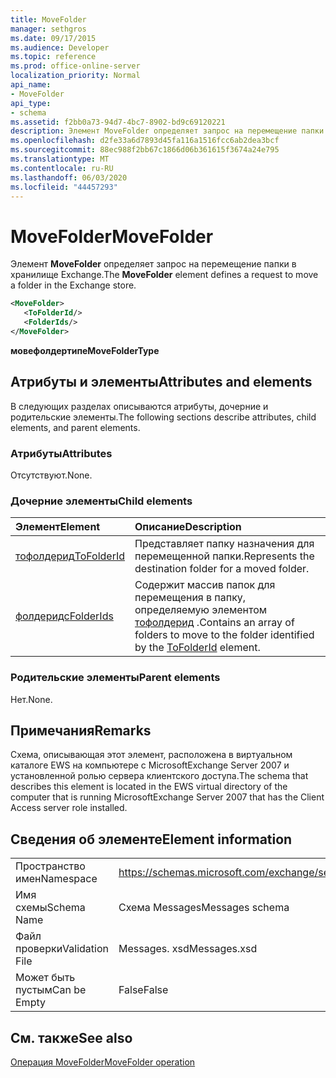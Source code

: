 ```yaml
---
title: MoveFolder
manager: sethgros
ms.date: 09/17/2015
ms.audience: Developer
ms.topic: reference
ms.prod: office-online-server
localization_priority: Normal
api_name:
- MoveFolder
api_type:
- schema
ms.assetid: f2bb0a73-94d7-4bc7-8902-bd9c69120221
description: Элемент MoveFolder определяет запрос на перемещение папки в хранилище Exchange.
ms.openlocfilehash: d2fe33a6d7893d45fa116a1516fcc6ab2dea3bcf
ms.sourcegitcommit: 88ec988f2bb67c1866d06b361615f3674a24e795
ms.translationtype: MT
ms.contentlocale: ru-RU
ms.lasthandoff: 06/03/2020
ms.locfileid: "44457293"
---
```

# <a name="movefolder"></a><span data-ttu-id="27d96-103">MoveFolder</span><span class="sxs-lookup"><span data-stu-id="27d96-103">MoveFolder</span></span>

<span data-ttu-id="27d96-104">Элемент **MoveFolder** определяет запрос на перемещение папки в хранилище Exchange.</span><span class="sxs-lookup"><span data-stu-id="27d96-104">The **MoveFolder** element defines a request to move a folder in the Exchange store.</span></span> 
  
```xml
<MoveFolder>
   <ToFolderId/>
   <FolderIds/>
</MoveFolder>
```

 <span data-ttu-id="27d96-105">**мовефолдертипе**</span><span class="sxs-lookup"><span data-stu-id="27d96-105">**MoveFolderType**</span></span>
## <a name="attributes-and-elements"></a><span data-ttu-id="27d96-106">Атрибуты и элементы</span><span class="sxs-lookup"><span data-stu-id="27d96-106">Attributes and elements</span></span>

<span data-ttu-id="27d96-107">В следующих разделах описываются атрибуты, дочерние и родительские элементы.</span><span class="sxs-lookup"><span data-stu-id="27d96-107">The following sections describe attributes, child elements, and parent elements.</span></span>
  
### <a name="attributes"></a><span data-ttu-id="27d96-108">Атрибуты</span><span class="sxs-lookup"><span data-stu-id="27d96-108">Attributes</span></span>

<span data-ttu-id="27d96-109">Отсутствуют.</span><span class="sxs-lookup"><span data-stu-id="27d96-109">None.</span></span>
  
### <a name="child-elements"></a><span data-ttu-id="27d96-110">Дочерние элементы</span><span class="sxs-lookup"><span data-stu-id="27d96-110">Child elements</span></span>

|<span data-ttu-id="27d96-111">**Элемент**</span><span class="sxs-lookup"><span data-stu-id="27d96-111">**Element**</span></span>|<span data-ttu-id="27d96-112">**Описание**</span><span class="sxs-lookup"><span data-stu-id="27d96-112">**Description**</span></span>|
|:-----|:-----|
|[<span data-ttu-id="27d96-113">тофолдерид</span><span class="sxs-lookup"><span data-stu-id="27d96-113">ToFolderId</span></span>](tofolderid.md) <br/> |<span data-ttu-id="27d96-114">Представляет папку назначения для перемещенной папки.</span><span class="sxs-lookup"><span data-stu-id="27d96-114">Represents the destination folder for a moved folder.</span></span>  <br/> |
|[<span data-ttu-id="27d96-115">фолдеридс</span><span class="sxs-lookup"><span data-stu-id="27d96-115">FolderIds</span></span>](folderids.md) <br/> |<span data-ttu-id="27d96-116">Содержит массив папок для перемещения в папку, определяемую элементом [тофолдерид](tofolderid.md) .</span><span class="sxs-lookup"><span data-stu-id="27d96-116">Contains an array of folders to move to the folder identified by the [ToFolderId](tofolderid.md) element.</span></span>  <br/> |
   
### <a name="parent-elements"></a><span data-ttu-id="27d96-117">Родительские элементы</span><span class="sxs-lookup"><span data-stu-id="27d96-117">Parent elements</span></span>

<span data-ttu-id="27d96-118">Нет.</span><span class="sxs-lookup"><span data-stu-id="27d96-118">None.</span></span>
  
## <a name="remarks"></a><span data-ttu-id="27d96-119">Примечания</span><span class="sxs-lookup"><span data-stu-id="27d96-119">Remarks</span></span>

<span data-ttu-id="27d96-120">Схема, описывающая этот элемент, расположена в виртуальном каталоге EWS на компьютере с MicrosoftExchange Server 2007 и установленной ролью сервера клиентского доступа.</span><span class="sxs-lookup"><span data-stu-id="27d96-120">The schema that describes this element is located in the EWS virtual directory of the computer that is running MicrosoftExchange Server 2007 that has the Client Access server role installed.</span></span>
  
## <a name="element-information"></a><span data-ttu-id="27d96-121">Сведения об элементе</span><span class="sxs-lookup"><span data-stu-id="27d96-121">Element information</span></span>

|||
|:-----|:-----|
|<span data-ttu-id="27d96-122">Пространство имен</span><span class="sxs-lookup"><span data-stu-id="27d96-122">Namespace</span></span>  <br/> |https://schemas.microsoft.com/exchange/services/2006/messages  <br/> |
|<span data-ttu-id="27d96-123">Имя схемы</span><span class="sxs-lookup"><span data-stu-id="27d96-123">Schema Name</span></span>  <br/> |<span data-ttu-id="27d96-124">Схема Messages</span><span class="sxs-lookup"><span data-stu-id="27d96-124">Messages schema</span></span>  <br/> |
|<span data-ttu-id="27d96-125">Файл проверки</span><span class="sxs-lookup"><span data-stu-id="27d96-125">Validation File</span></span>  <br/> |<span data-ttu-id="27d96-126">Messages. xsd</span><span class="sxs-lookup"><span data-stu-id="27d96-126">Messages.xsd</span></span>  <br/> |
|<span data-ttu-id="27d96-127">Может быть пустым</span><span class="sxs-lookup"><span data-stu-id="27d96-127">Can be Empty</span></span>  <br/> |<span data-ttu-id="27d96-128">False</span><span class="sxs-lookup"><span data-stu-id="27d96-128">False</span></span>  <br/> |
   
## <a name="see-also"></a><span data-ttu-id="27d96-129">См. также</span><span class="sxs-lookup"><span data-stu-id="27d96-129">See also</span></span>



[<span data-ttu-id="27d96-130">Операция MoveFolder</span><span class="sxs-lookup"><span data-stu-id="27d96-130">MoveFolder operation</span></span>](movefolder-operation.md)

